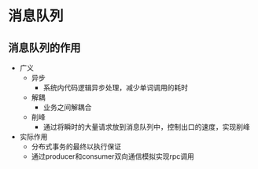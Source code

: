# 消息队列
## 消息队列的作用
* 广义
    * 异步
        * 系统内代码逻辑异步处理，减少单词调用的耗时
    * 解耦
        * 业务之间解耦合
    * 削峰
        * 通过将瞬时的大量请求放到消息队列中，控制出口的速度，实现削峰
* 实际作用
    * 分布式事务的最终以执行保证
    * 通过producer和consumer双向通信模拟实现rpc调用

